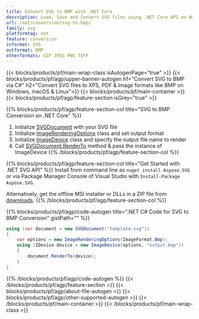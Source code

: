 ```yaml
---
title: Convert SVG to BMP with .NET Core 
description: Load, Save and Convert SVG files using .NET Core API on Windows, macOS & Linux
url: /net/conversion/svg-to-bmp/
family: svg
platformtag: net
feature: conversion
informat: SVG
outformat: BMP
otherformats: GIF JPEG PNG TIFF 
---
```


{{< blocks/products/pf/main-wrap-class isAutogenPage="true" >}}
{{< blocks/products/pf/agp/upper-banner-autogen h1="Convert SVG to BMP via C#" h2="Convert SVG files to XPS, PDF & Image formats like BMP on Windows, macOS & Linux">}}
{{< blocks/products/pf/main-container >}}
{{< blocks/products/pf/agp/feature-section isGrey="true" >}}

{{% blocks/products/pf/agp/feature-section-col title="SVG to BMP Conversion on .NET Core" %}}
1. Initialize [SVGDocument](https://apireference.aspose.com/svg/net/aspose.svg/svgdocument) with your SVG file
1. Initialize [ImageRenderingOptions](https://apireference.aspose.com/svg/net/aspose.svg.rendering.image/imagerenderingoptions) class and set output format
1. Initialize [ImageDevice](https://apireference.aspose.com/svg/net/aspose.svg.rendering.image/imagedevice) class and specify the output file name to render
1. Call [SVGDocument.RenderTo](https://apireference.aspose.com/svg/net/aspose.svg/svgdocument/methods/renderto) method & pass the instance of ImageDevice
{{% /blocks/products/pf/agp/feature-section-col %}}

{{% blocks/products/pf/agp/feature-section-col title="Get Started with .NET SVG API" %}}
Install from command line as ```nuget install Aspose.SVG``` or via Package Manager Console of Visual Studio with ```Install-Package Aspose.SVG```.

Alternatively, get the offline MSI installer or DLLs in a ZIP file from [downloads](https://products.aspose.com/svg/net).
{{% /blocks/products/pf/agp/feature-section-col %}}

{{% blocks/products/pf/agp/code-autogen title=".NET C# Code for SVG to BMP Conversion" gistPath="" %}}
```cs
using (var document = new SVGDocument("template.svg"))
{
	var options = new ImageRenderingOptions(ImageFormat.Bmp);
	using (IDevice device = new ImageDevice(options, "output.bmp"))
	{
		document.RenderTo(device);                    
	}
}
```
{{% /blocks/products/pf/agp/code-autogen %}}
{{< /blocks/products/pf/agp/feature-section >}}
{{< blocks/products/pf/agp/about-file-autogen >}}
{{< blocks/products/pf/agp/other-supported-autogen >}}
{{< /blocks/products/pf/main-container >}}
{{< /blocks/products/pf/main-wrap-class >}}